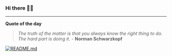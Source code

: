 ### Hi there 👋🏻


---

**Quote of the day**

> *The truth of the matter is that you always know the right thing to do. The hard part is doing it.* - **Norman Schwarzkopf** 

[![README.md](https://github.com/marcolovazzano/marcolovazzano/actions/workflows/readme.yml/badge.svg?branch=main)](https://github.com/marcolovazzano/marcolovazzano/actions/workflows/readme.yml)

